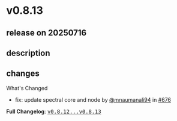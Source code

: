 # v0.8.13

## release on 20250716
## description
## changes
What's Changed

* fix: update spectral core and node by <a class="user-mention notranslate" data-hovercard-type="user" data-hovercard-url="/users/mnaumanali94/hovercard" data-octo-click="hovercard-link-click" data-octo-dimensions="link_type:self" href="https://github.com/mnaumanali94">@mnaumanali94</a> in <a class="issue-link js-issue-link" data-error-text="Failed to load title" data-id="3234816456" data-permission-text="Title is private" data-url="https://github.com/stoplightio/spectral-action/issues/676" data-hovercard-type="pull_request" data-hovercard-url="/stoplightio/spectral-action/pull/676/hovercard" href="https://github.com/stoplightio/spectral-action/pull/676">#676</a>

<strong>Full Changelog</strong>: <a class="commit-link" href="https://github.com/stoplightio/spectral-action/compare/v0.8.12...v0.8.13"><tt>v0.8.12...v0.8.13</tt></a>

